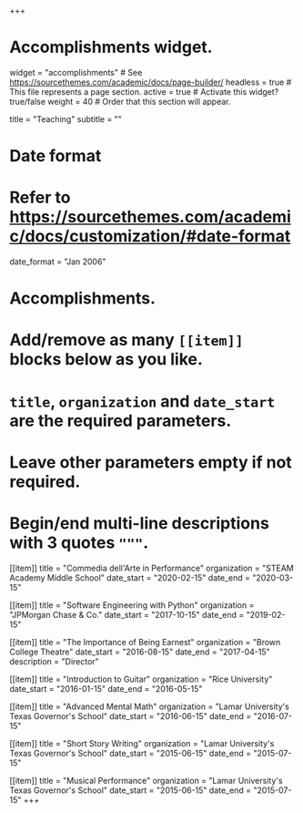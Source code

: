 +++
# Accomplishments widget.
widget = "accomplishments"  # See https://sourcethemes.com/academic/docs/page-builder/
headless = true  # This file represents a page section.
active = true  # Activate this widget? true/false
weight = 40  # Order that this section will appear.

title = "Teaching"
subtitle = ""

# Date format
#   Refer to https://sourcethemes.com/academic/docs/customization/#date-format
date_format = "Jan 2006"

# Accomplishments.
#   Add/remove as many `[[item]]` blocks below as you like.
#   `title`, `organization` and `date_start` are the required parameters.
#   Leave other parameters empty if not required.
#   Begin/end multi-line descriptions with 3 quotes `"""`.
  

[[item]]
  title = "Commedia dell'Arte in Performance"
  organization = "STEAM Academy Middle School"
  date_start = "2020-02-15"
  date_end = "2020-03-15"

[[item]]
  title = "Software Engineering with Python"
  organization = "JPMorgan Chase & Co."
  date_start = "2017-10-15"
  date_end = "2019-02-15"

[[item]]
  title = "The Importance of Being Earnest"
  organization = "Brown College Theatre"
  date_start = "2016-08-15"
  date_end = "2017-04-15"
  description = "Director"

[[item]]
  title = "Introduction to Guitar"
  organization = "Rice University"
  date_start = "2016-01-15"
  date_end = "2016-05-15"

[[item]]
  title = "Advanced Mental Math"
  organization = "Lamar University's Texas Governor's School"
  date_start = "2016-06-15"
  date_end = "2016-07-15"

[[item]]
  title = "Short Story Writing"
  organization = "Lamar University's Texas Governor's School"
  date_start = "2015-06-15"
  date_end = "2015-07-15"

[[item]]
  title = "Musical Performance"
  organization = "Lamar University's Texas Governor's School"
  date_start = "2015-06-15"
  date_end = "2015-07-15"
+++

